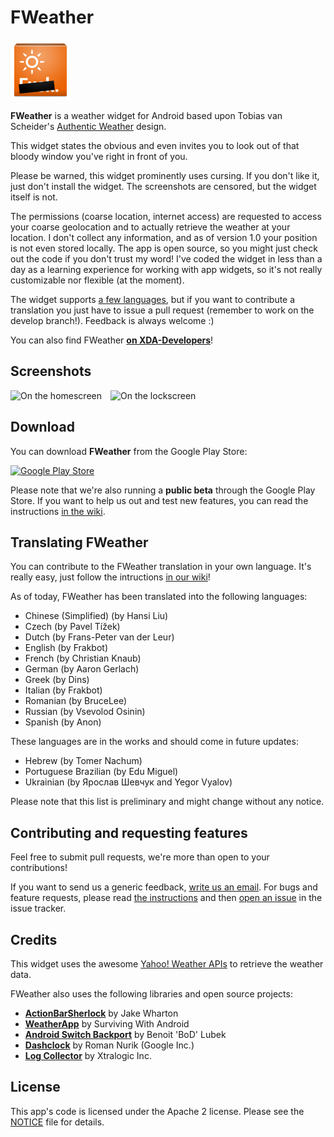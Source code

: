 FWeather
========
![Icon](/res/drawable-xhdpi/ic_launcher.png)

**FWeather** is a weather widget for Android based upon Tobias van Scheider's
[Authentic Weather](http://www.behance.net/gallery/Authentic-Weather/7196565) design.

This widget states the obvious and even invites you to look out of that bloody window
you've right in front of you.

Please be warned, this widget prominently uses cursing. If you don't like it,
just don't install the widget. The screenshots are censored, but the widget itself is not.

The permissions (coarse location, internet access) are requested to access your
coarse geolocation and to actually retrieve the weather at your location.
I don't collect any information, and as of version 1.0 your position is not even
stored locally. The app is open source, so you might just check out the code
if you don't trust my word! I've coded the widget in less than a day as a
learning experience for working with app widgets, so it's not really customizable
nor flexible (at the moment).

The widget supports [a few languages](#translating-fweather), but if you want
to contribute a translation you just have to issue a pull request
(remember to work on the develop branch!). Feedback is always welcome :)

You can also find FWeather **[on XDA-Developers](http://forum.xda-developers.com/showthread.php?t=2346105)**!


## Screenshots
![On the homescreen](http://hostr.co/file/JSS1T9zM56uG/2013-07-01-01.29.15_w400.png)&emsp;![On the lockscreen](http://hostr.co/file/AjKTBYCkSqPI/2013-07-01-01.35.53_w400.png)

## Download
You can download **FWeather** from the Google Play Store:

[![Google Play Store](https://developer.android.com/images/brand/en_generic_rgb_wo_60.png)](https://play.google.com/store/apps/details?id=net.frakbot.FWeather)

Please note that we're also running a **public beta** through the Google Play Store.
If you want to help us out and test new features, you can read the instructions
[in the wiki](https://github.com/frakbot/FWeather/wiki/Joining-the-beta).


## Translating FWeather
You can contribute to the FWeather translation in your own language.
It's really easy, just follow the intructions [in our wiki](https://github.com/frakbot/FWeather/wiki/Translating-FWeather)!

As of today, FWeather has been translated into the following languages:
* Chinese (Simplified) (by Hansi Liu)
* Czech (by Pavel Tížek)
* Dutch (by Frans-Peter van der Leur)
* English (by Frakbot)
* French (by Christian Knaub)
* German (by Aaron Gerlach)
* Greek (by Dins)
* Italian (by Frakbot)
* Romanian (by BruceLee)
* Russian (by Vsevolod Osinin)
* Spanish (by Anon)

These languages are in the works and should come in future updates:
* Hebrew (by Tomer Nachum)
* Portuguese Brazilian (by Edu Miguel)
* Ukrainian (by Ярослав Шевчук and Yegor Vyalov)

Please note that this list is preliminary and might change without any notice.

## Contributing and requesting features
Feel free to submit pull requests, we're more than open to your contributions!

If you want to send us a generic feedback, [write us an email](mailto:frakbot+fweather@gmail.com).
For bugs and feature requests, please read [the instructions](https://github.com/frakbot/FWeather/wiki/How-to-report-a-bug)
and then [open an issue](https://github.com/frakbot/FWeather/issues) in the issue tracker.

## Credits
This widget uses the awesome [Yahoo! Weather APIs](http://developer.yahoo.com/weather/)
to retrieve the weather data.

FWeather also uses the following libraries and open source projects:

* **[ActionBarSherlock](http://actionbarsherlock.com/)** by Jake Wharton
* **[WeatherApp](https://github.com/survivingwithandroid/Surviving-with-android/tree/master/WeatherApp)** by Surviving With Android
* **[Android Switch Backport](https://github.com/BoD/android-switch-backport)** by Benoit 'BoD' Lubek
* **[Dashclock](https://code.google.com/p/dashclock/)** by Roman Nurik (Google Inc.)
* **[Log Collector](https://code.google.com/p/android-log-collector/)** by Xtralogic Inc.

## License
This app's code is licensed under the Apache 2 license.
Please see the [NOTICE](/NOTICE) file for details.
